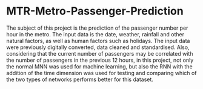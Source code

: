 # MTR-Metro-Passenger-Prediction

The subject of this project is the prediction of the passenger number per hour in the metro. The input data is the date, weather, rainfall and other natural factors, as well as human factors such as holidays. The input data were previously digitally converted, data cleaned and standardised. Also, considering that the current number of passengers may be correlated with the number of passengers in the previous 12 hours, in this project, not only the normal MNN was used for machine learning, but also the RNN with the addition of the time dimension was used for testing and comparing which of the two types of networks performs better for this dataset.

